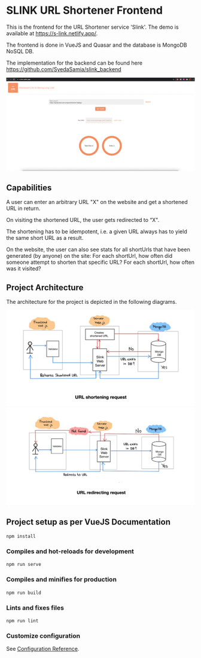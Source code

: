 # SLINK URL Shortener Frontend

This is the frontend for the URL Shortener service 'Slink'. The demo is available at https://s-link.netlify.app/. 

The frontend is done in VueJS and Quasar and the database is MongoDB NoSQL DB.

The implementation for the backend can be found here https://github.com/SyedaSamia/slink_backend

![Screenshot](/images/slink.png)

## Capabilities

A user can enter an arbitrary URL "X" on the website and get a shortened URL in return.

On visiting the shortened URL, the user gets redirected to “X".

The shortening has to be idempotent, i.e. a given URL always has to yield the same short URL as a result.

On the website, the user can also see stats for all shortUrls that have been generated (by anyone) on the site:
  For each shortUrl, how often did someone attempt to shorten that specific URL?
  For each shortUrl, how often was it visited?

## Project Architecture

The architecture for the project is depicted in the following diagrams. 

![Screenshot](/images/architecture.png)
![Screenshot](/images/architecture2.png)



## Project setup as per VueJS Documentation
```
npm install
```

### Compiles and hot-reloads for development
```
npm run serve
```

### Compiles and minifies for production
```
npm run build
```

### Lints and fixes files
```
npm run lint
```

### Customize configuration
See [Configuration Reference](https://cli.vuejs.org/config/).
